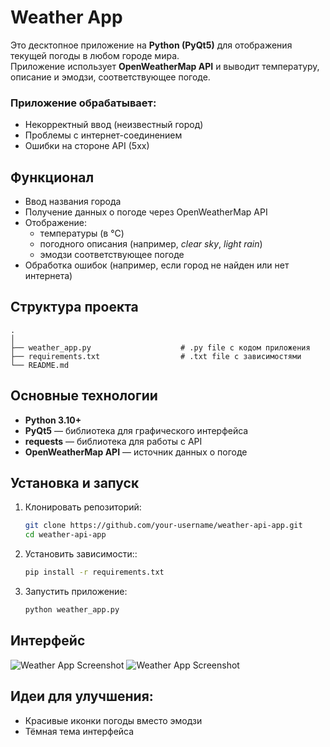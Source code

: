 # Weather App

Это десктопное приложение на **Python (PyQt5)** для отображения текущей погоды в любом городе мира.  
Приложение использует **OpenWeatherMap API** и выводит температуру, описание и эмодзи, соответствующее погоде.

### Приложение обрабатывает:

- Некорректный ввод (неизвестный город)
- Проблемы с интернет-соединением
- Ошибки на стороне API (5xx)


## Функционал
- Ввод названия города
- Получение данных о погоде через OpenWeatherMap API
- Отображение:
  - температуры (в °C)
  - погодного описания (например, *clear sky*, *light rain*)
  - эмодзи соответствующее погоде
- Обработка ошибок (например, если город не найден или нет интернета)

## Структура проекта
```
.
│
├── weather_app.py                    # .py file с кодом приложения
├── requirements.txt                  # .txt file с зависимостями            
└── README.md                       
```



## Основные технологии

- **Python 3.10+**
- **PyQt5** — библиотека для графического интерфейса
- **requests** — библиотека для работы с API
- **OpenWeatherMap API** — источник данных о погоде



## Установка и запуск
1. Клонировать репозиторий:
   ```bash
   git clone https://github.com/your-username/weather-api-app.git
   cd weather-api-app
   ```

2. Установить зависимости::
   ```bash
   pip install -r requirements.txt
   ```

3. Запустить приложение:
    ```bash
   python weather_app.py
   ```
## Интерфейс

![Weather App Screenshot](images/working.png)
![Weather App Screenshot](images/handling_input_error.png)

## Идеи для улучшения:

- Красивые иконки погоды вместо эмодзи
- Тёмная тема интерфейса 
